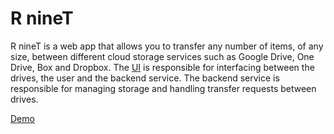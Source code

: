 # R nineT

R nineT is a web app that allows you to transfer any number of items, of any size, between different cloud storage services such as Google Drive, One Drive, Box and Dropbox. The [UI](https://github.com/tinyfire9/R-nineT-ui) is responsible for interfacing between the drives, the user and the backend service. The backend service is responsible for managing storage and handling transfer requests between drives.


[Demo](https://www.youtube.com/watch?v=aq3p1rN36BM&feature=youtu.be)
